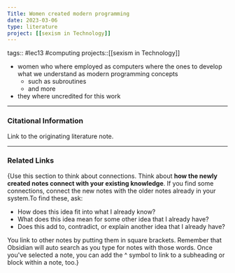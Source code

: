 ```yaml
---
Title: Women created modern programming
date: 2023-03-06
type: literature
project: [[sexism in Technology]]
---
```

tags:: #lec13 #computing 
projects::[[sexism in Technology]]


-   women who where employed as computers where the ones to develop what we understand as modern programming concepts 
	- such as subroutines
	- and more
- they where uncredited for this work

---
### Citational Information

Link to the originating literature note.

---

### Related Links

{Use this section to think about connections. Think about **how the newly created notes connect with your existing knowledge**. If you find some connections, connect the new notes with the older notes already in your system.To find these, ask:

-   How does this idea fit into what I already know?
-   What does this idea mean for some other idea that I already have?
-   Does this add to, contradict, or explain another idea that I already have?

You link to other notes by putting them in square brackets. Remember that Obsidian will auto search as you type for notes with those words. Once you've selected a note, you can add the ^ symbol to link to a subheading or block within a note, too.}